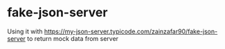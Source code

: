 # fake-json-server
Using it with https://my-json-server.typicode.com/zainzafar90/fake-json-server to return mock data from server
